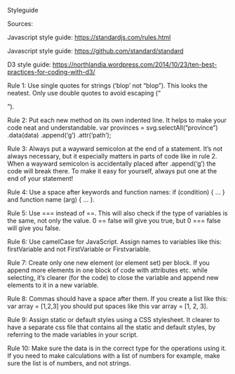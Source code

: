 Styleguide

Sources:

Javascript style guide: https://standardjs.com/rules.html

Javascript style guide: https://github.com/standard/standard

D3 style guide: https://northlandia.wordpress.com/2014/10/23/ten-best-practices-for-coding-with-d3/

Rule 1: Use single quotes for strings (‘blop’ not “blop”). This looks the neatest. Only use double quotes to avoid escaping (“<div class=’box’>”).

Rule 2: Put each new method on its own indented line. It helps to make your code neat and understandable. var provinces = svg.selectAll(“province”)
                                                                                                                          .data(data)
                                                                                                                          .append(‘g’)
                                                                                                                          .attr(‘path’);

Rule 3: Always put a wayward semicolon at the end of a statement. It’s not always necessary, but it especially matters in parts of code like in rule 2. When a wayward semicolon is accidentally placed after .append(‘g’) the code will break there. To make it easy for yourself, always put one at the end of your statement!

Rule 4: Use a space after keywords and function names: if (condition) { … } and
function name (arg) { … }.

Rule 5: Use === instead of ==. This will also check if the type of variables is the same, not only the value. 0 == false will give you true, but 0 === false will give you false.

Rule 6: Use camelCase for JavaScript. Assign names to variables like this: firstVariable and not FirstVariable or Firstvariable.

Rule 7: Create only one new element (or element set) per block. If you append more elements in one block of code with attributes etc. while selecting, it’s clearer (for the code) to close the variable and append new elements to it in a new variable.

Rule 8:  Commas should have a space after them. If you create a list like this: var array = [1,2,3] you should put spaces like this var array = [1, 2, 3].

Rule 9: Assign static or default styles using a CSS stylesheet. It clearer to have a separate css file that contains all the static and default styles, by referring to the made variables in your script.

Rule 10: Make sure the data is in the correct type for the operations using it. If you need to make calculations with a list of numbers for example, make sure the list is of numbers, and not strings.
